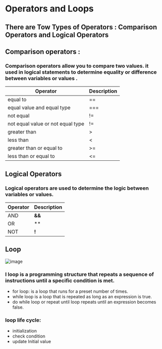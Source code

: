 # Operators and Loops
 

## There are Tow Types of Operators : Comparison Operators and Logical Operators

## Comparison operators :
### Comparison operators allow you to compare two values. it used in logical statements to determine equality or difference between variables or values .


| Operator                               | Description                                                        |
| ---------------------------------------| ------------------------------------------------------------------ |
| equal to                               | ==                                                                 |
| equal value and equal type             | ===                                                                |
| not equal                              | !=                                                                 |
| not equal value or not equal type      | !=                                                                 |
| greater than                           | >                                                                  |
| less than                              | <                                                                  |
| greater than or equal to               | >=                                                                 |
| less than or equal to                  | <=                                                                 |



## Logical Operators
### Logical operators are used to determine the logic between variables or values.


| Operator                               | Description                                                        |
| ---------------------------------------| ------------------------------------------------------------------ |
| AND                                    | **&&**                                                             |
| OR                                     | **|****|**                                                            |
| NOT                                    | **!**                                                              |

## Loop

![image](https://blog.discmakers.com/wp-content/uploads/2017/08/Music-With-Loops-Social.jpg)

### I loop is a programming structure that repeats a sequence of instructions until a specific condition is met.

- for loop: is a loop that runs for a preset number of times.
- while loop is a loop that is repeated as long as an expression is true.
- do while loop or repeat until loop repeats until an expression becomes false.

### loop life cycle:
- initialization
- check condition
- update Initial value